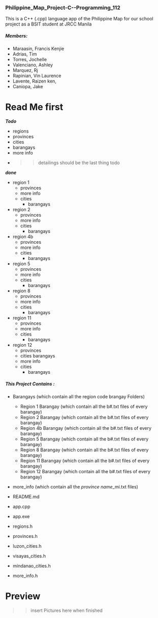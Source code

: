 ### Philippine_Map_Project-C--Programming_112
This is a C++ (.cpp) language app of the Philippine Map for our school project as a BSIT student at JRCC Manila

##### Members:
- Maraasin, Francis Kenjie
- Adrias, Tim
- Torres, Jochelle
- Valenciano, Ashley
- Marquez, Rj
- Rapinian, Vin Laurence
- Lavente, Raizen ken,
- Caniopa, Jake

# Read Me first
***Todo***
- regions
- provinces
- cities
- barangays
- more info
- >>detailings should be the last thing todo

***done***
- region 1
  - provinces
  - more info
  - cities
    - barangays
- region 2
  - provinces
  - more info
  - cities
    - barangays
- region 4b
  - provinces
  - more info
  - cities
    - barangays
- region 5
  - provinces
  - more info
  - cities
    - barangays
- region 8
  - provinces
  - more info
  - cities
    - barangays
- region 11
  - provinces
  - more info
  - cities
    - barangays
- region 12
  - provinces
  - cities barangays
  - more info
  - cities
    - barangays

##### This Project Contains :
- Barangays (which contain all the region code brangay Folders)
  - Region 1 Barangay (which contain all the b#.txt files of every barangay)
  - Region 2 Barangay (which contain all the b#.txt files of every barangay)
  - Region 4b Barangay (which contain all the b#.txt files of every barangay)
  - Region 5 Barangay (which contain all the b#.txt files of every barangay)
  - Region 8 Barangay (which contain all the b#.txt files of every barangay)
  - Region 11 Barangay (which contain all the b#.txt files of every barangay)
  - Region 12 Barangay (which contain all the b#.txt files of every barangay)
    
- more_info (which contain all the *province name*_mi.txt files) 
- README.md
- app.cpp
- app.exe
- regions.h
- provinces.h
- luzon_cities.h
- visayas_cities.h
- mindanao_cities.h
- more_info.h

# Preview
>>insert Pictures here when finished


